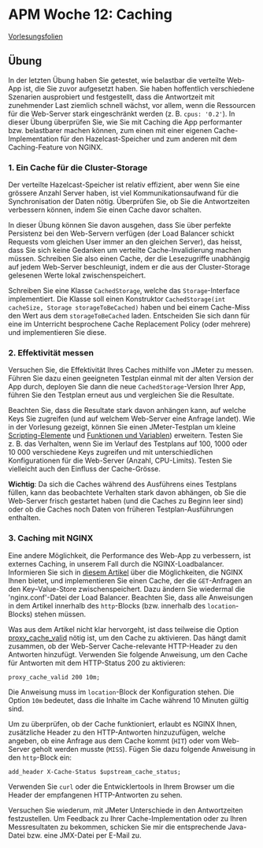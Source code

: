 # APM Woche 12: Caching


[Vorlesungsfolien](Caching.pdf)


## Übung

In der letzten Übung haben Sie getestet, wie belastbar die verteilte Web-App
ist, die Sie zuvor aufgesetzt haben. Sie haben hoffentlich verschiedene
Szenarien ausprobiert und festgestellt, dass die Antwortzeit mit zunehmender
Last ziemlich schnell wächst, vor allem, wenn die Ressourcen für die
Web-Server stark eingeschränkt werden (z. B. `cpus: '0.2'`).
In dieser Übung überprüfen Sie, wie Sie mit Caching die App performanter bzw.
belastbarer machen können, zum einen mit einer eigenen Cache-Implementation
für den Hazelcast-Speicher und zum anderen mit dem Caching-Feature von NGINX.


### 1. Ein Cache für die Cluster-Storage

Der verteilte Hazelcast-Speicher ist relativ effizient, aber wenn Sie eine
grössere Anzahl Server haben, ist viel Kommunikationsaufwand für die
Synchronisation der Daten nötig. Überprüfen Sie, ob Sie die Antwortzeiten
verbessern können, indem Sie einen Cache davor schalten.

In dieser Übung können Sie davon ausgehen, dass Sie über perfekte Persistenz
bei den Web-Servern verfügen (der Load Balancer schickt Requests vom 
gleichen User immer an den gleichen Server), das heisst, dass Sie sich keine 
Gedanken um verteilte Cache-Invalidierung machen müssen. Schreiben Sie also 
einen Cache, der die Lesezugriffe unabhängig auf jedem Web-Server 
beschleunigt, indem er die aus der Cluster-Storage gelesenen Werte lokal 
zwischenspeichert.

Schreiben Sie eine Klasse `CachedStorage`, welche das `Storage`-Interface
implementiert. Die Klasse soll einen Konstruktor `CachedStorage(int cacheSize,
Storage storageToBeCached)` haben und bei einem Cache-Miss den Wert aus dem
`storageToBeCached` laden. Entscheiden Sie sich dann für eine im Unterricht 
besprochene Cache Replacement Policy (oder mehrere) und implementieren Sie
diese.


### 2. Effektivität messen

Versuchen Sie, die Effektivität Ihres Caches mithilfe von JMeter zu messen.
Führen Sie dazu einen geeigneten Testplan einmal mit der alten Version der
App durch, deployen Sie dann die neue `CachedStorage`-Version Ihrer App,
führen Sie den Testplan erneut aus und vergleichen Sie die Resultate.

Beachten Sie, dass die Resultate stark davon anhängen kann, auf welche Keys
Sie zugreifen (und auf welchem Web-Server eine Anfrage landet). Wie in der
Vorlesung gezeigt, können Sie einen JMeter-Testplan um kleine
[Scripting-Elemente](https://jmeter.apache.org/usermanual/component_reference.html#BeanShell_Sampler)
und [Funktionen und Variablen](https://jmeter.apache.org/usermanual/functions.html))
erweitern. Testen Sie z. B. das Verhalten, wenn Sie im Verlauf des Testplans
auf 100, 1000 oder 10 000 verschiedene Keys zugreifen und mit
unterschiedlichen Konfigurationen für die Web-Server (Anzahl, CPU-Limits).
Testen Sie vielleicht auch den Einfluss der Cache-Grösse.

**Wichtig**: Da sich die Caches während des Ausführens eines Testplans füllen,
kann das beobachtete Verhalten stark davon abhängen, ob Sie die Web-Server
frisch gestartet haben (und die Caches zu Beginn leer sind) oder ob die
Caches noch Daten von früheren Testplan-Ausführungen enthalten.


### 3. Caching mit NGINX

Eine andere Möglichkeit, die Performance des Web-App zu verbessern, ist
externes Caching, in unserem Fall durch die NGINX-Loadbalancer. Informieren
Sie sich in [diesem Artikel](https://www.nginx.com/blog/nginx-caching-guide/)
über die Möglichkeiten, die NGINX Ihnen bietet, und implementieren Sie einen
Cache, der die `GET`-Anfragen an den Key–Value-Store zwischenspeichert. Dazu
ändern Sie wiedermal die 'nginx.conf'-Datei der Load Balancer. Beachten Sie,
dass alle Anweisungen in dem Artikel innerhalb des `http`-Blocks (bzw.
innerhalb des `location`-Blocks) stehen müssen.

Was aus dem Artikel nicht klar hervorgeht, ist dass teilweise die Option
[proxy_cache_valid](https://nginx.org/en/docs/http/ngx_http_proxy_module.html#proxy_cache_valid)
nötig ist, um den Cache zu aktivieren. Das hängt damit zusammen, ob der
Web-Server Cache-relevante HTTP-Header zu den Antworten hinzufügt. Verwenden
Sie folgende Anweisung, um den Cache für Antworten mit dem HTTP-Status 200 zu
aktivieren:

    proxy_cache_valid 200 10m;

Die Anweisung muss im `location`-Block der Konfiguration stehen. Die Option
`10m` bedeutet, dass die Inhalte im Cache während 10 Minuten gültig sind.

Um zu überprüfen, ob der Cache funktioniert, erlaubt es NGINX Ihnen,
zusätzliche Header zu den HTTP-Antworten hinzuzufügen, welche angeben, ob
eine Anfrage aus dem Cache kommt (`HIT`) oder vom Web-Server geholt werden
musste (`MISS`). Fügen Sie dazu folgende Anweisung in den `http`-Block ein:

    add_header X-Cache-Status $upstream_cache_status;

Verwenden Sie `curl` oder die Entwicklertools in Ihrem Browser um die Header
der empfangenen HTTP-Antworten zu sehen.

Versuchen Sie wiederum, mit JMeter Unterschiede in den Antwortzeiten
festzustellen. Um Feedback zu Ihrer Cache-Implementation oder zu
Ihren Messresultaten zu bekommen, schicken Sie mir die entsprechende Java-Datei
bzw. eine JMX-Datei per E-Mail zu.
